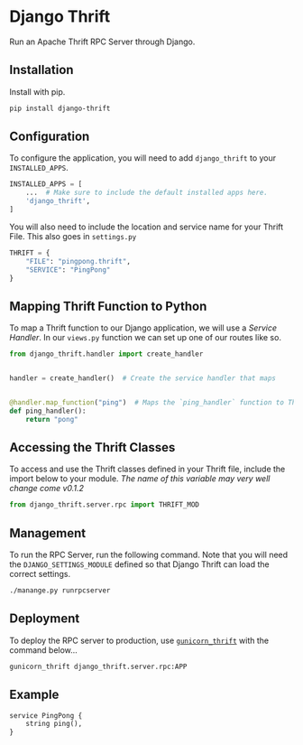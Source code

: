 # Django Thrift

Run an Apache Thrift RPC Server through Django.

## Installation

Install with pip.

```bash
pip install django-thrift
```

## Configuration

To configure the application, you will need to add `django_thrift` to your `INSTALLED_APPS`.

```python
INSTALLED_APPS = [
    ...  # Make sure to include the default installed apps here.
    'django_thrift',
]
```

You will also need to include the location and service name for your Thrift File. This also goes in `settings.py`

```python
THRIFT = {
    "FILE": "pingpong.thrift",
    "SERVICE": "PingPong"
}
```

## Mapping Thrift Function to Python

To map a Thrift function to our Django application, we will use a *Service Handler*. In our `views.py` function we can set up one of our routes like so.

```python
from django_thrift.handler import create_handler


handler = create_handler()  # Create the service handler that maps


@handler.map_function("ping")  # Maps the `ping_handler` function to Thrift `ping` 
def ping_handler():
    return "pong"
```

## Accessing the Thrift Classes

To access and use the Thrift classes defined in your Thrift file, include the import below to your module. *The name of this variable may very well change come v0.1.2*

```python
from django_thrift.server.rpc import THRIFT_MOD
```

## Management

To run the RPC Server, run the following command. Note that you will need the `DJANGO_SETTINGS_MODULE` defined so that Django Thrift can load the correct settings.

```bash
./manange.py runrpcserver
```

## Deployment

To deploy the RPC server to production, use [`gunicorn_thrift`](https://github.com/eleme/gunicorn_thrift) with the command below...

```bash
gunicorn_thrift django_thrift.server.rpc:APP
```

## Example

```python
service PingPong {
    string ping(),
}
```
